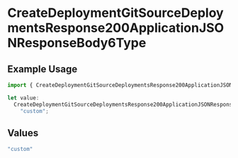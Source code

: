 # CreateDeploymentGitSourceDeploymentsResponse200ApplicationJSONResponseBody6Type

## Example Usage

```typescript
import { CreateDeploymentGitSourceDeploymentsResponse200ApplicationJSONResponseBody6Type } from "@vercel/sdk/models/createdeploymentop.js";

let value:
  CreateDeploymentGitSourceDeploymentsResponse200ApplicationJSONResponseBody6Type =
    "custom";
```

## Values

```typescript
"custom"
```